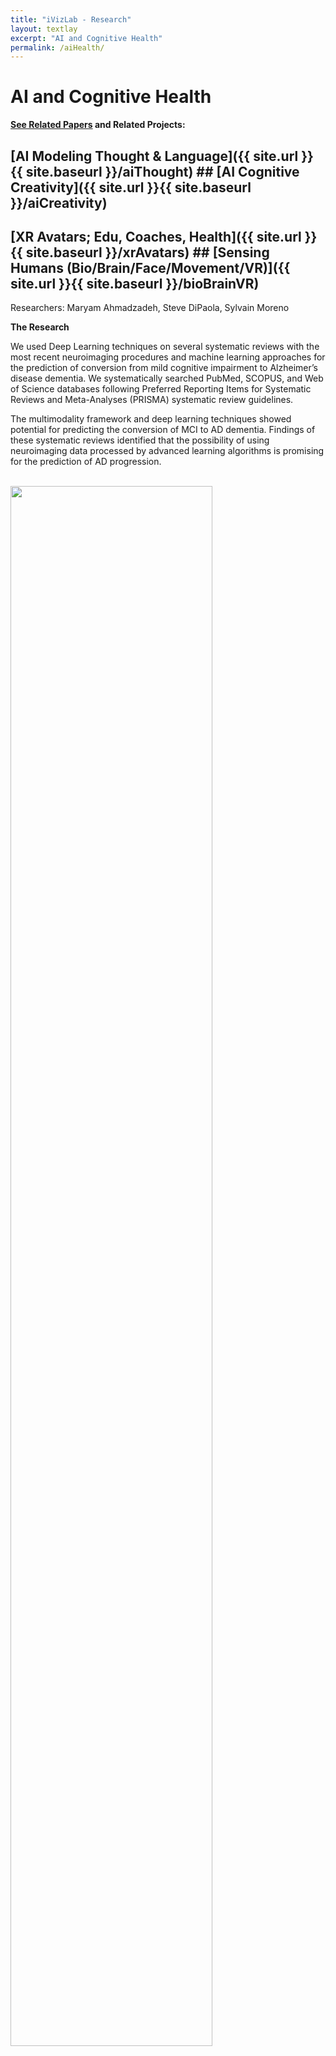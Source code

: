 ```yaml
---
title: "iVizLab - Research"
layout: textlay
excerpt: "AI and Cognitive Health"
permalink: /aiHealth/
---
```


# AI and Cognitive Health


<strong> [See Related Papers](#paperSection) and Related Projects:</strong> <br>
 ## [AI Modeling Thought & Language]({{ site.url }}{{ site.baseurl }}/aiThought) ## [AI Cognitive Creativity]({{ site.url }}{{ site.baseurl }}/aiCreativity)<br>
 ## [XR Avatars; Edu, Coaches, Health]({{ site.url }}{{ site.baseurl }}/xrAvatars)  ## [Sensing Humans (Bio/Brain/Face/Movement/VR)]({{ site.url }}{{ site.baseurl }}/bioBrainVR)<br>

Researchers: Maryam Ahmadzadeh, Steve DiPaola, Sylvain Moreno


**The Research**

We used Deep Learning techniques on several systematic reviews with the most recent neuroimaging procedures and machine learning approaches for the prediction of conversion from mild cognitive impairment to Alzheimer’s disease dementia.
We systematically searched PubMed, SCOPUS, and Web of Science databases following Preferred Reporting Items for Systematic Reviews and Meta-Analyses (PRISMA) systematic review guidelines.

The multimodality framework and deep learning techniques showed potential for predicting the conversion of MCI to AD dementia.
Findings of these systematic reviews identified that the possibility of using neuroimaging data processed by advanced learning algorithms is promising for the prediction of AD progression. 

<br>
<img src="{{ site.url }}{{ site.baseurl }}/images/res/aiHealth.jpg" class="img-responsive" width="80%"/>

<div id="paperSection"></div>


<br><br>
**------  PAPERS: AI and Cognitive Health ------**



{% for publi in site.data.publist %}
  {% if publi.research contains 'aiHealth' %}
  <pubtit>{{ publi.title }}</pubtit> by
  {{ publi.authors }} --   <pubtit>{{ publi.type }}</pubtit> -- {{ publi.description }}
  <br> <a href="{{ publi.url }}">{{ publi.display }}
  {% endif %}  
{% endfor %}

